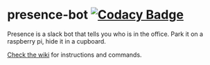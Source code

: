 # presence-bot [![Codacy Badge](https://api.codacy.com/project/badge/Grade/08ba72eec3a141c99a55dda61b01b02d)](https://www.codacy.com/app/MarkVaughn/presence-bot?utm_source=github.com&amp;utm_medium=referral&amp;utm_content=Denhac/presence-bot&amp;utm_campaign=Badge_Grade)

Presence is a slack bot that tells you who is in the office. Park it on a 
raspberry pi, hide it in a cupboard.

[Check the wiki](https://github.com/Denhac/presence-bot/wiki) for instructions and commands.
